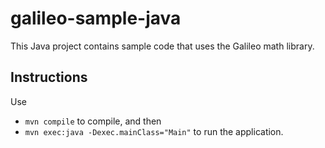 # galileo-sample-java
This Java project contains sample code that uses the Galileo math library.

## Instructions
Use
* `mvn compile` to compile, and then  
* `mvn exec:java -Dexec.mainClass="Main"` to run the application.

